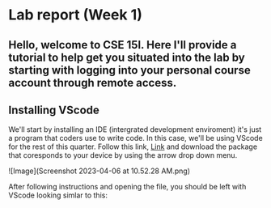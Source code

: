 # Lab report (Week 1)

Hello, welcome to CSE 15l. Here I'll provide a tutorial to help get you situated into the lab by starting with logging into your personal course account through remote access.
---
## Installing VScode
We'll start by installing an IDE (intergrated development enviroment) it's just a program that coders use to write code. In this case, we'll be using VScode for the rest of this quarter. Follow this link, [Link](https://code.visualstudio.com/) and download the package that coresponds to your device by using the arrow drop down menu.

![Image](Screenshot 2023-04-06 at 10.52.28 AM.png)

After following instructions and opening the file, you should be left with VScode looking simlar to this:

